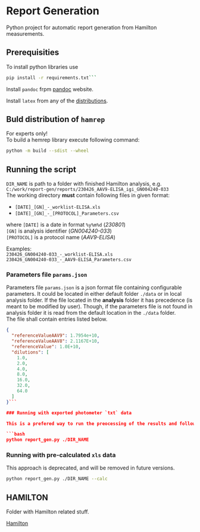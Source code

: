# Report Generation

Python project for automatic report generation from Hamilton measurements.

## Prerequisities

To install python libraries use

```bash
pip install -r requirements.txt```
```

Install `pandoc` frpm [pandoc](https://pandoc.org/installing.html) website.  

Install `latex` from any of the [distributions](https://www.latex-project.org/get/#tex-distributions).  

## Buld distribution of `hamrep`

For experts only!  
To build a hemrep library execute following command:

```bash
python -m build --sdist --wheel
```

## Running the script

`DIR_NAME` is path to a folder with finished Hamilton analysis, e.g. `C:/work/report-gen/reports/230426_AAV9-ELISA_igi_GN004240-033`  
The working directory **must** contain following files in given format:  

- `[DATE]_[GN]_-_worklist-ELISA.xls`
- `[DATE]_[GN]_-_[PROTOCOL]_Parameters.csv`

where `[DATE]` is a date in format `%y%m%d` (*230801*)  
`[GN]` is analysis identifier (*GN004240-033*)  
`[PROTOCOL]` is a protocol name (*AAV9-ELISA*)

Examples:  
`230426_GN004240-033_-_worklist-ELISA.xls`  
`230426_GN004240-033_-_AAV9-ELISA_Parameters.csv`

### Parameters file `params.json`

Parameters file `params.json` is a json format file containing configurable parameters. It could be located in either default folder `./data` or in local analysis folder. If the file located in the **analysis** folder it has precedence (is meant to be modified by user). Though, if the parameters file is not found in analysis folder it is read from the default location in the `./data` folder.  
The file shall contain entries listed below.

```json
{
  "referenceValueAAV9": 1.7954e+10,
  "referenceValueAAV8": 2.1167E+10,
  "referenceValue": 1.0E+10,
  "dilutions": [
    1.0,
    2.0,
    4.0,
    8.0,
    16.0,
    32.0,
    64.0
  ]
}```

### Running with exported photometer `txt` data

This is a prefered way to run the preocessing of the results and following report generation.

```bash
python report_gen.py ./DIR_NAME
```

### Running with pre-calculated `xls` data

This approach is deprecated, and will be removed in future versions.

```bash
python report_gen.py ./DIR_NAME --calc
```

## HAMILTON

Folder with Hamilton related stuff.

[Hamilton](<C:\Users\hwn6193\OneDrive - Takeda\2 Geräte\Hamilton_System>)
